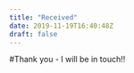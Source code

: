 ```yaml
---
title: "Received"
date: 2019-11-19T16:40:48Z
draft: false
---
```


#Thank you - I will be in touch!!
